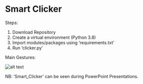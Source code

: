 # Smart Clicker

Steps:
1)	Download Repository
2)	Create a virtual environment (Python 3.8)
3)	Import modules/packages using ‘requirements.txt’
4)	Run ‘clicker.py’

Main Gestures:
       
![alt text](https://github.com/carlomalagnino01/SmartClicker/blob/main/image.jpg?raw=true)


NB: ‘Smart_Clicker’ can be seen during PowerPoint Presentations.
